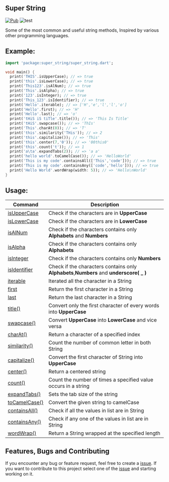 ## Super String

[![Pub](https://img.shields.io/pub/v/super_string.svg)](https://pub.dev/packages/super_string)
![test](https://github.com/Anas35/super_string/actions/workflows/build.yml/badge.svg)

Some of the most common and useful string methods, Inspired 
by various other programming languages.

## Example:

```dart
import 'package:super_string/super_string.dart';

void main() {
  print('THIS'.isUpperCase); // => true
  print('this'.isLowerCase); // => true
  print('This123'.isAlNum); // => true
  print('This'.isAlpha); // => true
  print('123'.isInteger); // => true
  print('This_123'.isIdentifier); // => true
  print('Hello'.iterable); // => ['H','e','l','l','o']
  print('Hello'.first); // => 'H'
  print('Hello'.last); // => 'o'
  print('tHiS iS tiTle'.title()); // => 'This Is Title'
  print('tHiS'.swapcase()); // => 'ThIs'
  print('This'.charAt(0)); // => 'T'
  print('this'.similarity('THis')); // => 2
  print('this'.capitalize()); // => 'This'
  print('this'.center(7,'0')); // => '00this0'
  print('this'.count('t')); // => 1
  print('a\ta'.expandTabs(2)); // => 'a a'
  print('hello world'.toCamelCase()); // => 'HelloWorld'
  print('This is my code'.containsAll(['This','code'])); // => true
  print('This is my code'.containsAny(['code','hello'])); // => true
  print('Hello World'.wordWrap(width: 5)); // => 'Hello\nWorld'
}
```


## Usage:

| Command | Description |
| ------ | --------- |
| [isUpperCase](https://pub.dev/documentation/super_string/latest/super_string/SuperString/isUpperCase.html) | Check if the characters are in **UpperCase** |
| [isLowerCase](https://pub.dev/documentation/super_string/latest/super_string/SuperString/isLowerCase.html) | Check if the characters are in **LowerCase** |
| [isAlNum](https://pub.dev/documentation/super_string/latest/super_string/SuperString/isAlNum.html) | Check if the characters contains only **Alphabets** and **Numbers** |
| [isAlpha](https://pub.dev/documentation/super_string/latest/super_string/SuperString/isAlpha.html) | Check if the characters contains only **Alphabets** |
| [isInteger](https://pub.dev/documentation/super_string/latest/super_string/SuperString/isInteger.html) | Check if the characters contains only **Numbers** |
| [isIdentifier](https://pub.dev/documentation/super_string/latest/super_string/SuperString/isInteger.html) | Check if the characters contains only **Alphabets**,**Numbers** and **underscore( _ )**|
| [iterable](https://pub.dev/documentation/super_string/latest/super_string/SuperString/iterable.html) | Iterated all the character in a String |
| [first](https://pub.dev/documentation/super_string/latest/super_string/SuperString/first.html) | Return the first character in a String |
| [last](https://pub.dev/documentation/super_string/latest/super_string/SuperString/last.html) | Return the last character in a String |
| [title()](https://pub.dev/documentation/super_string/latest/super_string/SuperString/title.html) | Convert only the first character of every words into **UpperCase** |
| [swapcase()](https://pub.dev/documentation/super_string/latest/super_string/SuperString/title.html) | Convert **UpperCase** into **LowerCase** and vice versa |
| [charAt()](https://pub.dev/documentation/super_string/latest/super_string/SuperString/charAt.html) | Return a character of a specified index |
| [similarity()](https://pub.dev/documentation/super_string/latest/super_string/SuperString/similarity.html) | Count the number of common letter in both String |
| [capitalize()](https://pub.dev/documentation/super_string/latest/super_string/SuperString/capitalize.html) | Convert the first character of String into **UpperCase**  |
| [center()](https://pub.dev/documentation/super_string/latest/super_string/SuperString/center.html) | Return a centered string |
| [count()](https://pub.dev/documentation/super_string/latest/super_string/SuperString/count.html) | Count the number of times a specified value occurs in a string |
| [expandTabs()](https://pub.dev/documentation/super_string/latest/super_string/SuperString/expandTabs.html) | Sets the tab size of the string |
| [toCamelCase()](https://pub.dev/documentation/super_string/latest/super_string/SuperString/toCamelCase.html) | Convert the given string to camelCase |
| [containsAll()](https://pub.dev/documentation/super_string/latest/super_string/SuperString/containsAll.html) | Check if all the values in list are in String |
| [containsAny()](https://pub.dev/documentation/super_string/latest/super_string/SuperString/containsAny.html) | Check if any one of the values in list are in String |
| [wordWrap()](https://pub.dev/documentation/super_string/latest/super_string/SuperString/wordWrap.html) |Return a String wrapped at the specified length |

## Features, Bugs and Contributing

If you encounter any bug or feature request, feel free to create a [issue](https://github.com/Anas35/super_string/issues). If you want to contribute to this project select one of the [issue](https://github.com/Anas35/super_string/issues) and starting working on it. 
